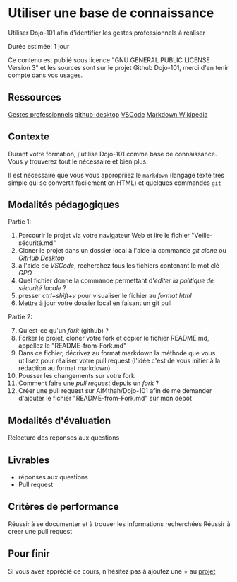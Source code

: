 # Utiliser une base de connaissance

Utiliser Dojo-101 afin d'identifier les gestes professionnels à réaliser

Durée estimée: 1 jour

Ce contenu est publié sous licence "GNU GENERAL PUBLIC LICENSE Version 3" et les sources sont sur le projet Github Dojo-101, merci d'en tenir compte dans vos usages.

## Ressources

[Gestes professionnels](https://github.com/Aif4thah/Dojo-101)
[github-desktop](https://desktop.github.com/)
[VSCode](https://code.visualstudio.com/)
[Markdown Wikipedia](https://fr.wikipedia.org/wiki/Markdown)


## Contexte

Durant votre formation, j'utilise Dojo-101 comme base de connaissance. Vous y trouverez tout le nécessaire et bien plus.

Il est nécessaire que vous vous appropriiez le `markdown` (langage texte très simple qui se convertit facilement en HTML) et quelques commandes `git`


## Modalités pédagogiques

Partie 1:

1. Parcourir le projet via votre navigateur Web et lire le fichier "Veille-sécurité.md"
2. Cloner le projet dans un dossier local à l'aide la commande *git clone* ou *GitHub Desktop*
3. à l'aide de *VSCode*, recherchez tous les fichiers contenant le mot clé *GPO* 
4. Quel fichier donne la commande permettant d'*éditer la politique de sécurité locale* ?
5. presser *ctrl+shift+v* pour visualiser le fichier au *format html*
6. Mettre à jour votre dossier local en faisant un git pull

Partie 2:

7. Qu'est-ce qu'un *fork* (github) ?
8. Forker le projet, cloner votre fork et copier le fichier README.md, appellez le "README-from-Fork.md"
9. Dans ce fichier, décrivez au format markdown la méthode que vous utilisez pour réaliser votre pull request (l'idée c'est de vous initier à la rédaction au format markdown)
10. Pousser les changements sur votre fork
11. Comment faire une *pull request* depuis un *fork* ?
12. Créer une pull request sur Aif4thah/Dojo-101 afin de me demander d'ajouter le fichier "README-from-Fork.md" sur mon dépôt


## Modalités d'évaluation

Relecture des réponses aux questions

## Livrables

* réponses aux questions
* Pull request

## Critères de performance

Réussir à se documenter et à trouver les informations recherchées
Réussir à creer une pull request

## Pour finir

Si vous avez apprécié ce cours, n'hésitez pas à ajoutez une ⭐ au [projet](https://github.com/Aif4thah/Dojo-101)